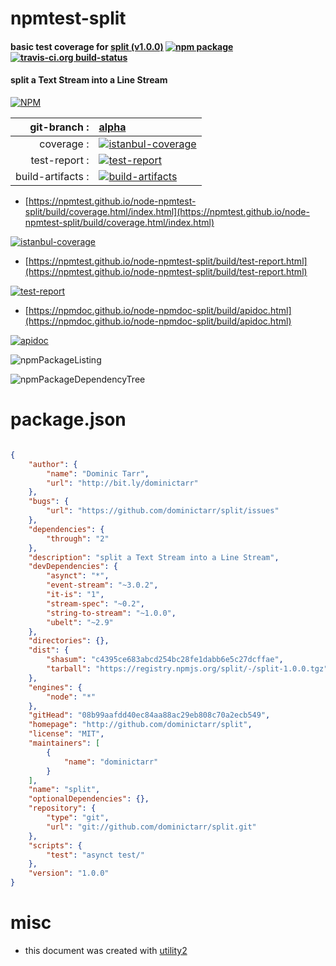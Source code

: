 # npmtest-split

#### basic test coverage for  [split (v1.0.0)](http://github.com/dominictarr/split)  [![npm package](https://img.shields.io/npm/v/npmtest-split.svg?style=flat-square)](https://www.npmjs.org/package/npmtest-split) [![travis-ci.org build-status](https://api.travis-ci.org/npmtest/node-npmtest-split.svg)](https://travis-ci.org/npmtest/node-npmtest-split)

#### split a Text Stream into a Line Stream

[![NPM](https://nodei.co/npm/split.png?downloads=true&downloadRank=true&stars=true)](https://www.npmjs.com/package/split)

| git-branch : | [alpha](https://github.com/npmtest/node-npmtest-split/tree/alpha)|
|--:|:--|
| coverage : | [![istanbul-coverage](https://npmtest.github.io/node-npmtest-split/build/coverage.badge.svg)](https://npmtest.github.io/node-npmtest-split/build/coverage.html/index.html)|
| test-report : | [![test-report](https://npmtest.github.io/node-npmtest-split/build/test-report.badge.svg)](https://npmtest.github.io/node-npmtest-split/build/test-report.html)|
| build-artifacts : | [![build-artifacts](https://npmtest.github.io/node-npmtest-split/glyphicons_144_folder_open.png)](https://github.com/npmtest/node-npmtest-split/tree/gh-pages/build)|

- [https://npmtest.github.io/node-npmtest-split/build/coverage.html/index.html](https://npmtest.github.io/node-npmtest-split/build/coverage.html/index.html)

[![istanbul-coverage](https://npmtest.github.io/node-npmtest-split/build/screenCapture.buildCi.browser.%252Ftmp%252Fbuild%252Fcoverage.lib.html.png)](https://npmtest.github.io/node-npmtest-split/build/coverage.html/index.html)

- [https://npmtest.github.io/node-npmtest-split/build/test-report.html](https://npmtest.github.io/node-npmtest-split/build/test-report.html)

[![test-report](https://npmtest.github.io/node-npmtest-split/build/screenCapture.buildCi.browser.%252Ftmp%252Fbuild%252Ftest-report.html.png)](https://npmtest.github.io/node-npmtest-split/build/test-report.html)

- [https://npmdoc.github.io/node-npmdoc-split/build/apidoc.html](https://npmdoc.github.io/node-npmdoc-split/build/apidoc.html)

[![apidoc](https://npmdoc.github.io/node-npmdoc-split/build/screenCapture.buildCi.browser.%252Ftmp%252Fbuild%252Fapidoc.html.png)](https://npmdoc.github.io/node-npmdoc-split/build/apidoc.html)

![npmPackageListing](https://npmtest.github.io/node-npmtest-split/build/screenCapture.npmPackageListing.svg)

![npmPackageDependencyTree](https://npmtest.github.io/node-npmtest-split/build/screenCapture.npmPackageDependencyTree.svg)



# package.json

```json

{
    "author": {
        "name": "Dominic Tarr",
        "url": "http://bit.ly/dominictarr"
    },
    "bugs": {
        "url": "https://github.com/dominictarr/split/issues"
    },
    "dependencies": {
        "through": "2"
    },
    "description": "split a Text Stream into a Line Stream",
    "devDependencies": {
        "asynct": "*",
        "event-stream": "~3.0.2",
        "it-is": "1",
        "stream-spec": "~0.2",
        "string-to-stream": "~1.0.0",
        "ubelt": "~2.9"
    },
    "directories": {},
    "dist": {
        "shasum": "c4395ce683abcd254bc28fe1dabb6e5c27dcffae",
        "tarball": "https://registry.npmjs.org/split/-/split-1.0.0.tgz"
    },
    "engines": {
        "node": "*"
    },
    "gitHead": "08b99aafdd40ec84aa88ac29eb808c70a2ecb549",
    "homepage": "http://github.com/dominictarr/split",
    "license": "MIT",
    "maintainers": [
        {
            "name": "dominictarr"
        }
    ],
    "name": "split",
    "optionalDependencies": {},
    "repository": {
        "type": "git",
        "url": "git://github.com/dominictarr/split.git"
    },
    "scripts": {
        "test": "asynct test/"
    },
    "version": "1.0.0"
}
```



# misc
- this document was created with [utility2](https://github.com/kaizhu256/node-utility2)
